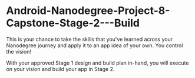 # Android-Nanodegree-Project-8-Capstone-Stage-2---Build

This is your chance to take the skills that you've learned across your Nanodegree journey and apply it to an app idea of your own. You control the vision!

With your approved Stage 1 design and build plan in-hand, you will execute on your vision and build your app in Stage 2.
